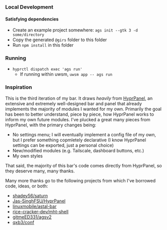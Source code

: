 ### Local Development

#### Satisfying dependencies

* Create an example project somewhere: `ags init --gtk 3 -d some/directory`
* Copy the generated `@girs` folder to this folder
* Run `npm install` in this folder

### Running

* `hyprctl dispatch exec 'ags run'`
    * If running within uwsm, `uwsm app -- ags run`

### Inspiration

This is the third iteration of my bar. It draws _heavily_ from [HyprPanel](https://github.com/Jas-SinghFSU/HyprPanel), an extensive and extremely well-designed bar and panel that already implements the majority of modules I wanted for my own. Primarily the goal has been to better understand, piece by piece, how HyprPanel works to inform my own future modules. I've plucked a great many pieces from HyprPanel, with the primary changes being:

* No settings menu; I will eventually implement a config file of my own, but I prefer something copmletely declarative (I know HyprPanel settings can be exported, just a personal choice)
* New/modified modules (e.g. Tailscale, dashboard buttons, etc.)
* My own styles


That said, the majority of this bar's code comes directly from HyprPanel, so they deserve many, many thanks.

Many more thanks go to the following projects from which I've borrowed code, ideas, or both:

* [shadey56/saturn](https://github.com/shadeyg56/saturn)
* [Jas-SinghFSU/HyprPanel](https://github.com/Jas-SinghFSU/HyprPanel)
* [linuxmobile/astal-bar](https://github.com/linuxmobile/astal-bar)
* [rice-cracker-dev/mht-shell](https://github.com/rice-cracker-dev/mht-shell)
* [gitmeED331/agsv2](https://github.com/gitmeED331/agsv2)
* [qxb3/conf](https://github.com/qxb3/conf)